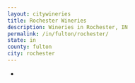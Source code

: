 ```yaml
---
layout: citywineries
title: Rochester Wineries
description: Wineries in Rochester, IN
permalink: /in/fulton/rochester/
state: in
county: fulton
city: rochester
---
```

-
